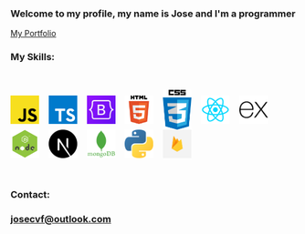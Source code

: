 ### Welcome to my profile, my name is Jose and I'm a programmer

<a href="https://portfolio-jose-xd.vercel.app/">My Portfolio</a>

### My Skills:

<br />

<img align="center" width="50px" src="https://github.com/jose-xd/jose-xd/blob/main/images/js.png"/>ㅤ
<img align="center" width="50px" src="https://github.com/jose-xd/jose-xd/blob/main/images/ts.png"/>ㅤ 
<img align="center" width="50px" src="https://github.com/jose-xd/jose-xd/blob/main/images/bootstrap.png"/>ㅤ
<img align="center" width="50px" src="https://github.com/jose-xd/jose-xd/blob/main/images/html.png"/>ㅤ 
<img align="center" width="50px" src="https://github.com/jose-xd/jose-xd/blob/main/images/css.png"/>ㅤ
<img align="center" width="50px" src="https://github.com/jose-xd/jose-xd/blob/main/images/react.png"/>ㅤ
<img align="center" width="50px" src="https://github.com/jose-xd/jose-xd/blob/main/images/express.png"/>ㅤ
<img align="center" width="50px" src="https://github.com/jose-xd/jose-xd/blob/main/images/nodejs.png"/>ㅤ
<img align="center" width="50px" src="https://github.com/jose-xd/jose-xd/blob/main/images/nextjs.png"/>ㅤ
<img align="center" width="50px" src="https://github.com/jose-xd/jose-xd/blob/main/images/mongodb.png"/>ㅤ
<img align="center" width="50px" src="https://github.com/jose-xd/jose-xd/blob/main/images/python.png"/>ㅤ
<img align="center" width="50px" src="https://github.com/jose-xd/jose-xd/blob/main/images/firebase.png"/>ㅤ

<br />

### Contact:

### josecvf@outlook.com
